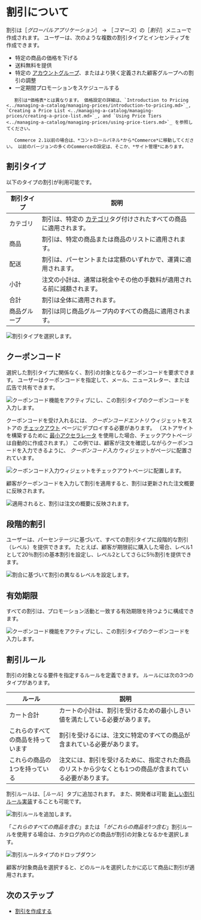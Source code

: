 # 割引について

割引は［_グローバルアプリケーション_］ &rarr; ［_コマース_］の［_割引_］メニューで作成されます。 ユーザーは、次のような複数の割引タイプとインセンティブを作成できます。

* 特定の商品の価格を下げる
* 送料無料を提供
* 特定の [アカウントグループ](../users-and-accounts/account-management/creating-a-new-account-group.md)、またはより狭く定義された顧客グループへの割引の調整
* 一定期間プロモーションをスケジュールする

```tip::
   割引は*価格表*とは異なります。 価格設定の詳細は、`Introduction to Pricing <../managing-a-catalog/managing-prices/introduction-to-pricing.md>`_, `Creating a Price List <../managing-a-catalog/managing-prices/creating-a-price-list.md>`_, and `Using Price Tiers <../managing-a-catalog/managing-prices/using-price-tiers.md>`_ を参照してください。
```

```note::
   Commerce 2.1以前の場合は、*コントロールパネル*から*Commerce*に移動してください。 以前のバージョンの多くのCommerceの設定は、そこか、*サイト管理*にあります。
```

## 割引タイプ

以下のタイプの割引が利用可能です。

| 割引タイプ  | 説明                                                                                                                                                    |
| ------ | ----------------------------------------------------------------------------------------------------------------------------------------------------- |
| カテゴリ   | 割引は、特定の [カテゴリ](../managing-a-catalog/creating-and-managing-products/products/organizing-your-catalog-with-product-categories.md)タグ付けされたすべての商品に適用されます。 |
| 商品     | 割引は、特定の商品または商品のリストに適用されます。                                                                                                                            |
| 配送     | 割引は、パーセントまたは定額のいずれかで、運賃に適用されます。                                                                                                                       |
| 小計     | 注文の小計は、通常は税金やその他の手数料が適用される前に減額されます。                                                                                                                   |
| 合計     | 割引は全体に適用されます。                                                                                                                                         |
| 商品グループ | 割引は同じ商品グループ内のすべての商品に適用されます。                                                                                                                           |

![割引タイプを選択します。](./introduction-to-discounts/images/01.png)

## クーポンコード

選択した割引タイプに関係なく、割引の対象となるクーポンコードを要求できます。 ユーザーはクーポンコードを指定して、メール、ニュースレター、または広告で共有できます。

![クーポンコード機能をアクティブにし、この割引タイプのクーポンコードを入力します。](./introduction-to-discounts/images/02.png)

クーポンコードを受け入れるには、 _クーポンコードエントリ_ ウィジェットをストアの [チェックアウト](../creating-store-content/commerce-storefront-pages/checkout.md) ページにデプロイする必要があります。 （ストアサイトを構築するために [最小アクセラレータ](../starting-a-store/using-the-minium-accelerator-to-jump-start-your-b2b-store.md) を使用した場合、チェックアウトページは自動的に作成されます。） この例では、顧客が注文を確認しながらクーポンコードを入力できるように、 _クーポンコード入力_ ウィジェットがページに配置されています。

![クーポンコード入力ウィジェットをチェックアウトページに配置します。](./introduction-to-discounts/images/07.png)

顧客がクーポンコードを入力して割引を適用すると、割引は更新された注文概要に反映されます。

![適用されると、割引は注文の概要に反映されます。](./introduction-to-discounts/images/08.png)

## 段階的割引

ユーザーは、パーセンテージに基づいて、すべての割引タイプに段階的な割引（レベル）を提供できます。 たとえば、顧客が期限前に購入した場合、レベル1として20％割引の基本割引を設定し、レベル2としてさらに5％割引を提供できます。

![割合に基づいて割引の異なるレベルを設定します。](./introduction-to-discounts/images/06.png)

## 有効期限

すべての割引は、プロモーション活動と一致する有効期限を持つように構成できます。

![クーポンコード機能をアクティブにし、この割引タイプのクーポンコードを入力します。](./introduction-to-discounts/images/03.png)

## 割引ルール

割引の対象となる要件を指定するルールを定義できます。 ルールには次の3つのタイプがあります。

| ルール               | 説明                                                    |
| ----------------- | ----------------------------------------------------- |
| カート合計             | カートの小計は、割引を受けるための最小しきい値を満たしている必要があります。                |
| これらのすべての商品を持っています | 割引を受けるには、注文に特定のすべての商品が含まれている必要があります。                  |
| これらの商品の1つを持っている   | 注文には、割引を受けるために、指定された商品のリストから少なくとも1つの商品が含まれている必要があります。 |

割引ルールは、［_ルール_］タブに追加されます。 また、開発者は可能 [新しい割引ルール実装](../developer-guide/adding-a-new-discount-rule-type.md)することも可能です。

![割引ルールを追加します。](./introduction-to-discounts/images/04.png)

「_これらのすべての商品を含む_」または 「_がこれらの商品を1つ含む_」割引ルールを使用する場合は、カタログ内のどの商品が割引の対象となるかを選択します。

![割引ルールタイプのドロップダウン](./introduction-to-discounts/images/05.png)

顧客が対象商品を選択すると、どのルールを選択したかに応じて商品に割引が適用されます。

## 次のステップ

* [割引を作成する](./creating-a-discount.md)
